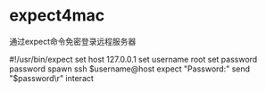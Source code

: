 # expect4mac
通过expect命令免密登录远程服务器

#!/usr/bin/expect
set host 127.0.0.1
set username root
set password password
spawn ssh $username@host
expect "Password:"
send "$password\r"
interact


